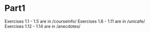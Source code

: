 # Part1

Exercises 1.1 - 1.5 are in /courseinfo/
Exercises 1.6 - 1.11 are in /unicafe/
Exercises 1.12 - 1.14 are in /anecdotes/